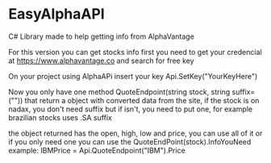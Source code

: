 # EasyAlphaAPI
C# Library made to help getting info from AlphaVantage

For this version you can get stocks info 
first you need to get your credencial at https://www.alphavantage.co and search for free key

On your project using AlphaAPi insert your key Api.SetKey("YourKeyHere")

Now you only have one method QuoteEndpoint(string stock, string suffix=("")) that return a object with converted data from the site, if the stock is on nadax, you don't need suffix
but if isn't, you need to put one, for example brazilian stocks uses .SA suffix

the object returned has the open, high, low and price, you can use all of it or if you only need one you can use the QuoteEndPoint(stock).InfoYouNeed
example: IBMPrice = Api.QuoteEndpoint("IBM").Price
